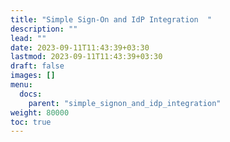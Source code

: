 ```yaml
---
title: "Simple Sign-On and IdP Integration  "
description: ""
lead: ""
date: 2023-09-11T11:43:39+03:30
lastmod: 2023-09-11T11:43:39+03:30
draft: false
images: []
menu:
  docs:
    parent: "simple_signon_and_idp_integration"
weight: 80000
toc: true
---
```

